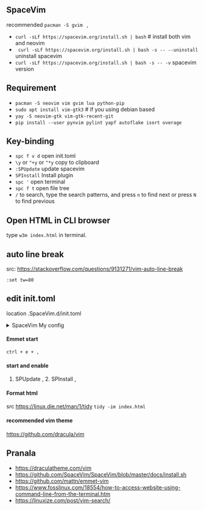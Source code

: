 ## SpaceVim 
recommended ```pacman -S gvim ``` ,
- ``` curl -sLf https://spacevim.org/install.sh | bash ``` # install both vim and neovim
- ` curl -sLf https://spacevim.org/install.sh | bash -s -- --uninstall` uninstall spacevim
- `curl -sLf https://spacevim.org/install.sh | bash -s -- -v` spacevim version
## Requirement
- `pacman -S neovim vim gvim lua python-pip`
- `sudo apt install vim-gtk3` # if you using debian based
- `yay -S neovim-gtk vim-gtk-recent-git`
- `pip install --user pynvim pylint yapf autoflake isort overage`

## Key-binding
- `spc f v d` open init.toml
- `\y` or `"+y` or `"*y` copy to clipboard
- `:SPUpdate` update spacevim
- `SPInstall` Install plugin
- `spc '` open terminal
- `spc f t` open file tree
- `/` to search, type the search patterns, and press `n` to find next or press `N` to find previous

## Open HTML in CLI browser
type `w3m index.html` in terminal.

## auto line break 
src: https://stackoverflow.com/questions/9131271/vim-auto-line-break

`:set tw=80`


## edit init.toml
location .SpaceVim.d/init.toml
<details> <summary> SpaceVim My config </summary>
    
### Source-code :
    
```
#=============================================================================
# basic.toml --- basic configuration example for SpaceVim
# Copyright (c) 2016-2020 Wang Shidong & Contributors
# Author: Wang Shidong < wsdjeg at 163.com >
# URL: https://spacevim.org
# License: GPLv3
#=============================================================================

#=============================================================================
# basic.toml --- basic configuration example for SpaceVim
# Copyright (c) 2016-2020 Wang Shidong & Contributors
# Author: Wang Shidong < wsdjeg at 163.com >
# URL: https://spacevim.org
# License: GPLv3
#=============================================================================

# All SpaceVim option below [option] section
[options]
    # set spacevim theme. by default colorscheme layer is not loaded,
    # if you want to use more colorscheme, please load the colorscheme
    # layer, the value of this option is a string.
    colorscheme = "dracula"
    colorscheme_bg = "dark"
    # Disable guicolors in basic mode, many terminal do not support 24bit
    # true colors, the type of the value is boolean, true or false.
    enable_guicolors = true
    # Disable statusline separator, if you want to use other value, please
    # install nerd fonts
    statusline_separator = "nil"
    statusline_iseparator = "bar"
    buffer_index_type = 4
    # Display file type icon on the tabline, If you do not have nerd fonts
    # installed, please change the value to false
    enable_tabline_filetype_icon = true
    # Display current mode text on statusline, by default It is disabled,
    # only color will be changed when switch modes.
    enable_statusline_mode = true
    bootstrap_before = 'myspacevim#before'
    bootstrap_after = 'myspacevim#after'
    #disabled_plugins = ['emmet-vim']
    filemanager = 'nerdtree'


# Enable autocomplete layer
[[layers]]
name = 'autocomplete'
auto_completion_return_key_behavior = "complete"
auto_completion_tab_key_behavior = "cycle"

# copy paste to clipboard
[[layers]]
name = "default"

# start shell spc '
[[layers]]
name = 'shell'
default_position = 'top'
default_height = 30

# format file, 
[[layers]]
name = 'format'
enable = true
format_on_save = true

# version control GIT
[[layers]]
  name = "git"
  git_plugin = 'fugitive'

# emmet 
[[layers]]
name = "lang#html"
emmet_leader_key = "<c-e>"
emmet_filetyps = ['html']

# Python 
[[layers]]
name = 'lang#python'

# check mistake
[[layers]]
name = "checkers"
show_cursor_error = false # untuk bisa mengunakan fitur ini, hidupkan dulu

# autocomplete
[[layers]]
  name = "autocomplete"

# colorscheme
[[layers]]
  name = "colorscheme"

# file tree 
[[layers]]
    name = 'core'
    filetree_show_hidden = true
    enable_smooth_scrolling = true
    filetree_opened_icon = ''
    filetree_closed_icon = ''

# sudo. start spc f w. using 
[[layers]]
  name = "sudo"

# tmux 
[[layers]]
  name = "tmux"
  tmux_navigator_modifier = "alt"

[[layers]]
  name = "ui"

# bookmark
[[layers]]
name = 'tools'

# ======================== Custom plugins
[[custom_plugins]]
repo = 'joshdick/onedark.vim'
merged = false

#[[custom_plugins]]
#repo = 'mattn/emmet-vim'
#merged = false

[[custom_plugins]]
  repo = "dracula/vim"
  name = "dracula"
  merged = false


```
## spacevim bootstrap
```
function! myspacevim#before() abort
" let g:spacevim_relativenumber = 0
let g:user_emmet_leader_key='<c-e>'
vmap <C-c> "+y

endfunction

function! myspacevim#after() abort
endfunction

" area .SpaceVim.d/autoload/myspacevim.vim 
```
</details>    

#### Emmet start
``` ctrl + e + , ```
#### start and enable
1. SPUpdate , 2. SPInstall ,
#### Format html
src <https://linux.die.net/man/1/tidy>
```tidy -im index.html```
#### recommended vim theme 
<https://github.com/dracula/vim> 

## Pranala
- https://draculatheme.com/vim
- https://github.com/SpaceVim/SpaceVim/blob/master/docs/install.sh
- https://github.com/mattn/emmet-vim
- https://www.fosslinux.com/18554/how-to-access-website-using-command-line-from-the-terminal.htm
- https://linuxize.com/post/vim-search/
